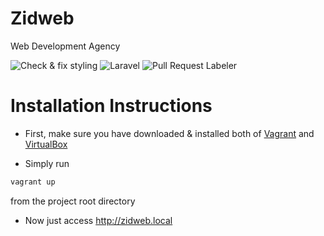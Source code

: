 # Zidweb
Web Development Agency

![Check & fix styling](https://github.com/Zidweb/Zidweb/workflows/Check%20&%20fix%20styling/badge.svg)
![Laravel](https://github.com/Zidweb/Zidweb/workflows/Laravel/badge.svg)
![Pull Request Labeler](https://github.com/Zidweb/Zidweb/workflows/Pull%20Request%20Labeler/badge.svg)

# Installation Instructions

* First, make sure you have downloaded & installed both of [Vagrant](https://vagrantup.com/downloads) and [VirtualBox](https://virtualbox.org/wiki/downloads)

* Simply run
```bash
vagrant up
```
from the project root directory

* Now just access http://zidweb.local
